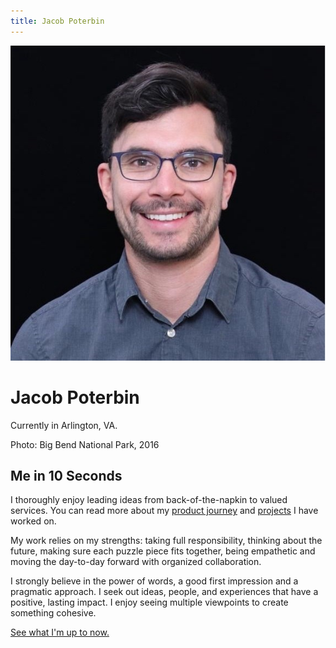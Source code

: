 ```yaml
---
title: Jacob Poterbin
---
```


<div class="hero">
    <img src="assets/images/profile.jpeg" alt="Jacob Poterbin" class="profile-image">
    <div class="hero-content">
        <h1>Jacob Poterbin</h1>
        <p>Currently in Arlington, VA.</p>
        <p>Photo: Big Bend National Park, 2016</p>
    </div>
</div>

<div class="content-section">
    <h2>Me in 10 Seconds</h2>
    <p>I thoroughly enjoy leading ideas from back-of-the-napkin to valued services. You can read more about my <a href="about.html">product journey</a> and <a href="projects.html">projects</a> I have worked on.</p>
    <p>My work relies on my strengths: taking full responsibility, thinking about the future, making sure each puzzle piece fits together, being empathetic and moving the day-to-day forward with organized collaboration.</p>
    <p>I strongly believe in the power of words, a good first impression and a pragmatic approach. I seek out ideas, people, and experiences that have a positive, lasting impact. I enjoy seeing multiple viewpoints to create something cohesive.</p>
    <p><a href="blog.html">See what I'm up to now.</a></p>
</div> 